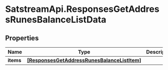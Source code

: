 # SatstreamApi.ResponsesGetAddressRunesBalanceListData

## Properties
Name | Type | Description | Notes
------------ | ------------- | ------------- | -------------
**items** | [**[ResponsesGetAddressRunesBalanceListItem]**](ResponsesGetAddressRunesBalanceListItem.md) |  | [optional] 


